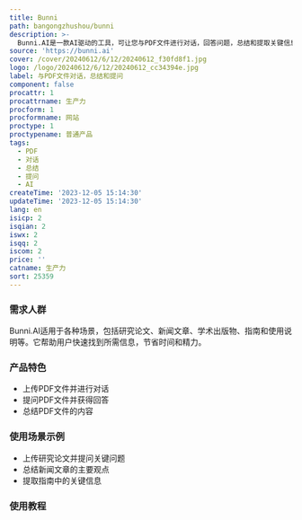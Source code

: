 ```yaml
---
title: Bunni
path: bangongzhushou/bunni
description: >-
  Bunni.AI是一款AI驱动的工具，可让您与PDF文件进行对话，回答问题，总结和提取关键信息。您可以上传和测试，按需购买信用点，无需定期费用。它支持所有语言，适用于各种类型的文档和任务，包括研究、理解和参考。您可以上传多个PDF文件，并将它们作为一个整体集合进行对话。
source: 'https://bunni.ai'
cover: /cover/20240612/6/12/20240612_f30fd8f1.jpg
logo: /logo/20240612/6/12/20240612_cc34394e.jpg
label: 与PDF文件对话，总结和提问
component: false
procattr: 1
procattrname: 生产力
procform: 1
procformname: 网站
proctype: 1
proctypename: 普通产品
tags:
  - PDF
  - 对话
  - 总结
  - 提问
  - AI
createTime: '2023-12-05 15:14:30'
updateTime: '2023-12-05 15:14:30'
lang: en
isicp: 2
isqian: 2
iswx: 2
isqq: 2
iscom: 2
price: ''
catname: 生产力
sort: 25359
---
```




### 需求人群
Bunni.AI适用于各种场景，包括研究论文、新闻文章、学术出版物、指南和使用说明等。它帮助用户快速找到所需信息，节省时间和精力。

### 产品特色
- 上传PDF文件并进行对话
- 提问PDF文件并获得回答
- 总结PDF文件的内容

### 使用场景示例
- 上传研究论文并提问关键问题
- 总结新闻文章的主要观点
- 提取指南中的关键信息

### 使用教程


  
